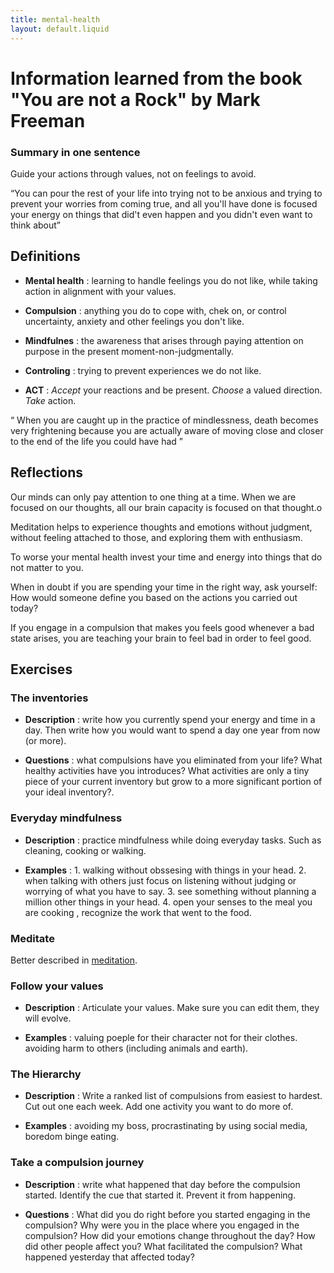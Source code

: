 ```yaml
---
title: mental-health
layout: default.liquid
---
```


# Information learned from the book "You are not a Rock" by Mark Freeman

### Summary in one sentence

Guide your actions through values, not on feelings to avoid.

<q>You can pour the rest of your life into trying not to be anxious and trying to prevent your
worries from coming true, and all you'll have done is focused your energy on things that did't even happen and you didn't even want to think about</q>

## Definitions

- **Mental health** : learning to handle feelings you do not like, while taking action in alignment with your values.

- **Compulsion** : anything you do to cope with, chek on, or control uncertainty, anxiety and other feelings you don't like.

- **Mindfulnes** : the awareness that arises through paying attention on purpose in the present moment-non-judgmentally.

- **Controling** : trying to prevent experiences we do not like.

- **ACT** : _Accept_ your reactions and be present. _Choose_ a valued direction. _Take_ action. 

<q> When you are caught up in the practice of mindlessness, death becomes very frightening because you are actually aware of moving close
and closer to the end of the life you could have had </q>

## Reflections

Our minds can only pay attention to one thing at a time. When we are focused on our thoughts, all our brain capacity is focused on that thought.o

Meditation helps to experience thoughts and emotions without judgment, without feeling attached to those, and exploring them with enthusiasm.

To worse your mental health invest your time and energy into things that do not matter to you.

When in doubt if you are spending your time in the right way, ask yourself: How would someone define you based on the actions you carried out today?

If you engage in a compulsion that makes you feels good whenever a bad state arises, you are teaching your brain to feel bad in order to feel good.

## Exercises

### The inventories

 - **Description** : write how you currently spend your energy and time in a day. Then write how you would want to spend a day one year from now (or more).

 - **Questions** :  what compulsions have you eliminated from your life? What healthy activities have you introduces? What activities are only a tiny piece of your current inventory but grow to a more significant portion of your ideal inventory?.

### Everyday mindfulness

  - **Description** : practice mindfulness while doing everyday tasks. Such as cleaning, cooking or walking. 

  - **Examples** : 1. walking without obssesing with things in your head. 2. when talking with others just focus on listening without judging or worrying of what you have to say. 3. see something without planning a million other things in your head. 4. open your senses to the meal you are cooking , recognize the work that went to the food.

### Meditate

Better described in [meditation](meditation.html).

### Follow your values

- **Description** : Articulate your values. Make sure you can edit them, they will evolve.

- **Examples** : valuing poeple for their character not for their clothes. avoiding harm to others (including animals and earth).

### The Hierarchy

- **Description** : Write a ranked list of compulsions from easiest to hardest. Cut out one each week. Add one activity you want to do more of.

- **Examples** : avoiding my boss, procrastinating by using social media, boredom binge eating.

### Take a compulsion journey

- **Description** : write what happened that day before the compulsion started. Identify the cue that started it. Prevent it from happening.

- **Questions** : What did you do right before you started engaging in the compulsion? Why were you in the place where you engaged in the compulsion? How did your emotions change throughout the day? How did other people affect you? What facilitated the compulsion? What happened yesterday that affected today? 



